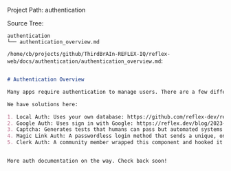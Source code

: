 Project Path: authentication

Source Tree:

```
authentication
└── authentication_overview.md

```

`/home/cb/projects/github/ThirdBrAIn-REFLEX-IQ/reflex-web/docs/authentication/authentication_overview.md`:

```md

# Authentication Overview

Many apps require authentication to manage users. There are a few different ways to accomplish this in Reflex:

We have solutions here:

1. Local Auth: Uses your own database: https://github.com/reflex-dev/reflex-examples/tree/main/twitter
2. Google Auth: Uses sign in with Google: https://reflex.dev/blog/2023-10-25-implementing-sign-in-with-google/
3. Captcha: Generates tests that humans can pass but automated systems cannot: https://github.com/masenf/reflex-google-recaptcha-v2
4. Magic Link Auth: A passwordless login method that sends a unique, one-time-use URL to a user's email: https://github.com/masenf/reflex-magic-link-auth
5. Clerk Auth: A community member wrapped this component and hooked it up in this app: https://github.com/kroo/reflex-clerk 


More auth documentation on the way. Check back soon!
```